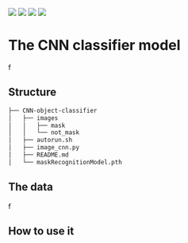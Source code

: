[![](https://img.shields.io/badge/python-3.8.5-blue.svg?&logo=python&logoColor=yellow)](https://www.python.org/downloads/release/python-385/) [![](https://img.shields.io/badge/OpenCV-3.4.0-blue?&logo=opencv&logoColor=red)](https://docs.opencv.org/3.4.0/index.html) [![](https://img.shields.io/badge/Docker-20.10.14-blue?&logo=Docker&logoColor=blue)](https://hub.docker.com/repository/docker/l22chi/opencv-ubuntu) [![](https://img.shields.io/badge/Torch-1.11.0-blue.svg?&logo=torchvision&logoColor=red)](https://www.python.org/downloads/release/python-385/)


# The CNN classifier model

f

## Structure

```bash
├── CNN-object-classifier
│   ├── images
│   │   ├── mask
│   │   └── not_mask
│   ├── autorun.sh
│   ├── image_cnn.py
│   ├── README.md
│   └── maskRecognitionModel.pth
```

## The data

f

## How to use it